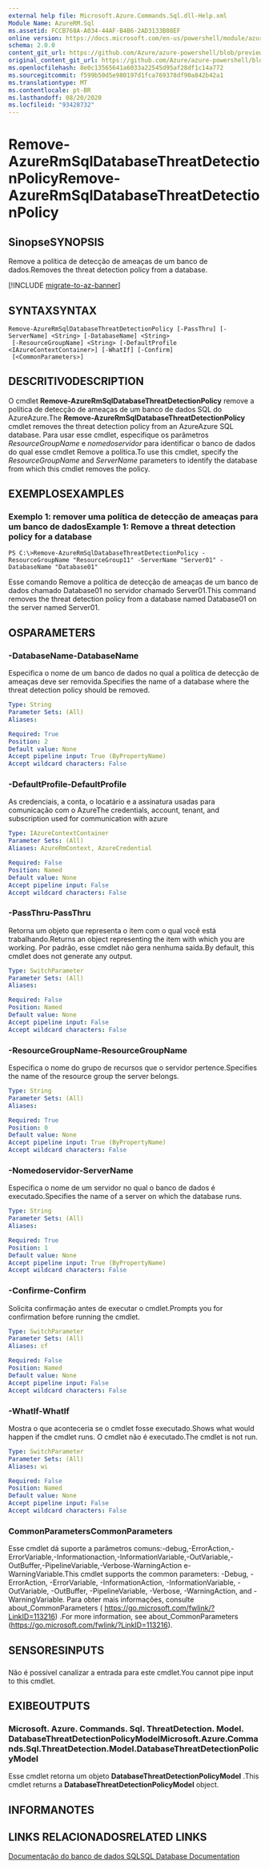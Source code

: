 ```yaml
---
external help file: Microsoft.Azure.Commands.Sql.dll-Help.xml
Module Name: AzureRM.Sql
ms.assetid: FCCB768A-A034-44AF-B4B6-2AD3133B08EF
online version: https://docs.microsoft.com/en-us/powershell/module/azurerm.sql/remove-azurermsqldatabasethreatdetectionpolicy
schema: 2.0.0
content_git_url: https://github.com/Azure/azure-powershell/blob/preview/src/ResourceManager/Sql/Commands.Sql/help/Remove-AzureRmSqlDatabaseThreatDetectionPolicy.md
original_content_git_url: https://github.com/Azure/azure-powershell/blob/preview/src/ResourceManager/Sql/Commands.Sql/help/Remove-AzureRmSqlDatabaseThreatDetectionPolicy.md
ms.openlocfilehash: 8e0c13565641a6033a22545d95af28df1c14a772
ms.sourcegitcommit: f599b50d5e980197d1fca769378df90a842b42a1
ms.translationtype: MT
ms.contentlocale: pt-BR
ms.lasthandoff: 08/20/2020
ms.locfileid: "93428732"
---
```

# <span data-ttu-id="a9a96-101">Remove-AzureRmSqlDatabaseThreatDetectionPolicy</span><span class="sxs-lookup"><span data-stu-id="a9a96-101">Remove-AzureRmSqlDatabaseThreatDetectionPolicy</span></span>

## <span data-ttu-id="a9a96-102">Sinopse</span><span class="sxs-lookup"><span data-stu-id="a9a96-102">SYNOPSIS</span></span>
<span data-ttu-id="a9a96-103">Remove a política de detecção de ameaças de um banco de dados.</span><span class="sxs-lookup"><span data-stu-id="a9a96-103">Removes the threat detection policy from a database.</span></span>

[!INCLUDE [migrate-to-az-banner](../../includes/migrate-to-az-banner.md)]

## <span data-ttu-id="a9a96-104">SYNTAX</span><span class="sxs-lookup"><span data-stu-id="a9a96-104">SYNTAX</span></span>

```
Remove-AzureRmSqlDatabaseThreatDetectionPolicy [-PassThru] [-ServerName] <String> [-DatabaseName] <String>
 [-ResourceGroupName] <String> [-DefaultProfile <IAzureContextContainer>] [-WhatIf] [-Confirm]
 [<CommonParameters>]
```

## <span data-ttu-id="a9a96-105">DESCRITIVO</span><span class="sxs-lookup"><span data-stu-id="a9a96-105">DESCRIPTION</span></span>
<span data-ttu-id="a9a96-106">O cmdlet **Remove-AzureRmSqlDatabaseThreatDetectionPolicy** remove a política de detecção de ameaças de um banco de dados SQL do AzureAzure.</span><span class="sxs-lookup"><span data-stu-id="a9a96-106">The **Remove-AzureRmSqlDatabaseThreatDetectionPolicy** cmdlet removes the threat detection policy from an AzureAzure SQL database.</span></span>
<span data-ttu-id="a9a96-107">Para usar esse cmdlet, especifique os parâmetros *ResourceGroupName* e *nomedoservidor* para identificar o banco de dados do qual esse cmdlet Remove a política.</span><span class="sxs-lookup"><span data-stu-id="a9a96-107">To use this cmdlet, specify the *ResourceGroupName* and *ServerName* parameters to identify the database from which this cmdlet removes the policy.</span></span>

## <span data-ttu-id="a9a96-108">EXEMPLOS</span><span class="sxs-lookup"><span data-stu-id="a9a96-108">EXAMPLES</span></span>

### <span data-ttu-id="a9a96-109">Exemplo 1: remover uma política de detecção de ameaças para um banco de dados</span><span class="sxs-lookup"><span data-stu-id="a9a96-109">Example 1: Remove a threat detection policy for a database</span></span>
```
PS C:\>Remove-AzureRmSqlDatabaseThreatDetectionPolicy -ResourceGroupName "ResourceGroup11" -ServerName "Server01" -DatabaseName "Database01"
```

<span data-ttu-id="a9a96-110">Esse comando Remove a política de detecção de ameaças de um banco de dados chamado Database01 no servidor chamado Server01.</span><span class="sxs-lookup"><span data-stu-id="a9a96-110">This command removes the threat detection policy from a database named Database01 on the server named Server01.</span></span>

## <span data-ttu-id="a9a96-111">OS</span><span class="sxs-lookup"><span data-stu-id="a9a96-111">PARAMETERS</span></span>

### <span data-ttu-id="a9a96-112">-DatabaseName</span><span class="sxs-lookup"><span data-stu-id="a9a96-112">-DatabaseName</span></span>
<span data-ttu-id="a9a96-113">Especifica o nome de um banco de dados no qual a política de detecção de ameaças deve ser removida.</span><span class="sxs-lookup"><span data-stu-id="a9a96-113">Specifies the name of a database where the threat detection policy should be removed.</span></span>

```yaml
Type: String
Parameter Sets: (All)
Aliases:

Required: True
Position: 2
Default value: None
Accept pipeline input: True (ByPropertyName)
Accept wildcard characters: False
```

### <span data-ttu-id="a9a96-114">-DefaultProfile</span><span class="sxs-lookup"><span data-stu-id="a9a96-114">-DefaultProfile</span></span>
<span data-ttu-id="a9a96-115">As credenciais, a conta, o locatário e a assinatura usadas para comunicação com o Azure</span><span class="sxs-lookup"><span data-stu-id="a9a96-115">The credentials, account, tenant, and subscription used for communication with azure</span></span>

```yaml
Type: IAzureContextContainer
Parameter Sets: (All)
Aliases: AzureRmContext, AzureCredential

Required: False
Position: Named
Default value: None
Accept pipeline input: False
Accept wildcard characters: False
```

### <span data-ttu-id="a9a96-116">-PassThru</span><span class="sxs-lookup"><span data-stu-id="a9a96-116">-PassThru</span></span>
<span data-ttu-id="a9a96-117">Retorna um objeto que representa o item com o qual você está trabalhando.</span><span class="sxs-lookup"><span data-stu-id="a9a96-117">Returns an object representing the item with which you are working.</span></span>
<span data-ttu-id="a9a96-118">Por padrão, esse cmdlet não gera nenhuma saída.</span><span class="sxs-lookup"><span data-stu-id="a9a96-118">By default, this cmdlet does not generate any output.</span></span>

```yaml
Type: SwitchParameter
Parameter Sets: (All)
Aliases:

Required: False
Position: Named
Default value: None
Accept pipeline input: False
Accept wildcard characters: False
```

### <span data-ttu-id="a9a96-119">-ResourceGroupName</span><span class="sxs-lookup"><span data-stu-id="a9a96-119">-ResourceGroupName</span></span>
<span data-ttu-id="a9a96-120">Especifica o nome do grupo de recursos que o servidor pertence.</span><span class="sxs-lookup"><span data-stu-id="a9a96-120">Specifies the name of the resource group the server belongs.</span></span>

```yaml
Type: String
Parameter Sets: (All)
Aliases:

Required: True
Position: 0
Default value: None
Accept pipeline input: True (ByPropertyName)
Accept wildcard characters: False
```

### <span data-ttu-id="a9a96-121">-Nomedoservidor</span><span class="sxs-lookup"><span data-stu-id="a9a96-121">-ServerName</span></span>
<span data-ttu-id="a9a96-122">Especifica o nome de um servidor no qual o banco de dados é executado.</span><span class="sxs-lookup"><span data-stu-id="a9a96-122">Specifies the name of a server on which the database runs.</span></span>

```yaml
Type: String
Parameter Sets: (All)
Aliases:

Required: True
Position: 1
Default value: None
Accept pipeline input: True (ByPropertyName)
Accept wildcard characters: False
```

### <span data-ttu-id="a9a96-123">-Confirme</span><span class="sxs-lookup"><span data-stu-id="a9a96-123">-Confirm</span></span>
<span data-ttu-id="a9a96-124">Solicita confirmação antes de executar o cmdlet.</span><span class="sxs-lookup"><span data-stu-id="a9a96-124">Prompts you for confirmation before running the cmdlet.</span></span>

```yaml
Type: SwitchParameter
Parameter Sets: (All)
Aliases: cf

Required: False
Position: Named
Default value: None
Accept pipeline input: False
Accept wildcard characters: False
```

### <span data-ttu-id="a9a96-125">-WhatIf</span><span class="sxs-lookup"><span data-stu-id="a9a96-125">-WhatIf</span></span>
<span data-ttu-id="a9a96-126">Mostra o que aconteceria se o cmdlet fosse executado.</span><span class="sxs-lookup"><span data-stu-id="a9a96-126">Shows what would happen if the cmdlet runs.</span></span> <span data-ttu-id="a9a96-127">O cmdlet não é executado.</span><span class="sxs-lookup"><span data-stu-id="a9a96-127">The cmdlet is not run.</span></span>

```yaml
Type: SwitchParameter
Parameter Sets: (All)
Aliases: wi

Required: False
Position: Named
Default value: None
Accept pipeline input: False
Accept wildcard characters: False
```

### <span data-ttu-id="a9a96-128">CommonParameters</span><span class="sxs-lookup"><span data-stu-id="a9a96-128">CommonParameters</span></span>
<span data-ttu-id="a9a96-129">Esse cmdlet dá suporte a parâmetros comuns:-debug,-ErrorAction,-ErrorVariable,-Informationaction,-InformationVariable,-OutVariable,-OutBuffer,-PipelineVariable,-Verbose-WarningAction e-WarningVariable.</span><span class="sxs-lookup"><span data-stu-id="a9a96-129">This cmdlet supports the common parameters: -Debug, -ErrorAction, -ErrorVariable, -InformationAction, -InformationVariable, -OutVariable, -OutBuffer, -PipelineVariable, -Verbose, -WarningAction, and -WarningVariable.</span></span> <span data-ttu-id="a9a96-130">Para obter mais informações, consulte about_CommonParameters ( https://go.microsoft.com/fwlink/?LinkID=113216) .</span><span class="sxs-lookup"><span data-stu-id="a9a96-130">For more information, see about_CommonParameters (https://go.microsoft.com/fwlink/?LinkID=113216).</span></span>

## <span data-ttu-id="a9a96-131">SENSORES</span><span class="sxs-lookup"><span data-stu-id="a9a96-131">INPUTS</span></span>

###  
<span data-ttu-id="a9a96-132">Não é possível canalizar a entrada para este cmdlet.</span><span class="sxs-lookup"><span data-stu-id="a9a96-132">You cannot pipe input to this cmdlet.</span></span>

## <span data-ttu-id="a9a96-133">EXIBE</span><span class="sxs-lookup"><span data-stu-id="a9a96-133">OUTPUTS</span></span>

### <span data-ttu-id="a9a96-134">Microsoft. Azure. Commands. Sql. ThreatDetection. Model. DatabaseThreatDetectionPolicyModel</span><span class="sxs-lookup"><span data-stu-id="a9a96-134">Microsoft.Azure.Commands.Sql.ThreatDetection.Model.DatabaseThreatDetectionPolicyModel</span></span>
<span data-ttu-id="a9a96-135">Esse cmdlet retorna um objeto **DatabaseThreatDetectionPolicyModel** .</span><span class="sxs-lookup"><span data-stu-id="a9a96-135">This cmdlet returns a **DatabaseThreatDetectionPolicyModel** object.</span></span>

## <span data-ttu-id="a9a96-136">INFORMA</span><span class="sxs-lookup"><span data-stu-id="a9a96-136">NOTES</span></span>

## <span data-ttu-id="a9a96-137">LINKS RELACIONADOS</span><span class="sxs-lookup"><span data-stu-id="a9a96-137">RELATED LINKS</span></span>

[<span data-ttu-id="a9a96-138">Documentação do banco de dados SQL</span><span class="sxs-lookup"><span data-stu-id="a9a96-138">SQL Database Documentation</span></span>](https://docs.microsoft.com/azure/sql-database/)


